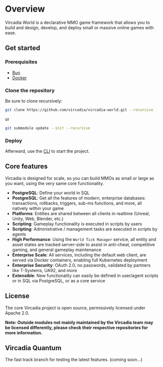 # Overview

Vircadia World is a declarative MMO game framework that allows you to build and design, develop, and deploy small or massive online games with ease.

## Get started

### Prerequisites

* [Bun](https://bun.sh/)
* [Docker](https://www.docker.com/)

### Clone the repository

Be sure to clone recursively:

```sh
git clone https://github.com/vircadia/vircadia-world.git --recursive
```
or
```sh
git submodule update --init --recursive
```

### Deploy

Afterward, use the [CLI](./cli/README.mdx) to start the project.

## Core features

Vircadia is designed for scale, so you can build MMOs as small or large as you want, using the very same core functionality.

* **PostgreSQL**: Define your world in SQL
* **PostgreSQL**: Get all the features of modern, enterprise databases: transactions, rollbacks, triggers, sub-ms functions, and more, all natively within your game
* **Platforms**: Entities are shared between all clients in realtime (Unreal, Unity, Web, Blender, etc.)
* **Scripting**: Gameplay functionality is executed in scripts by users
* **Scripting**: Administrative / management tasks are executed in scripts by agents
* **High Performance**: Using the `World Tick Manager` service, all entity and asset states are tracked server-side to assist in anti-cheat, competitive gaming, and general gameplay maintenance
* **Enterprise Scale**: All services, including the default web client, are served via Docker containers, enabling full Kubernetes deployment
* **Enterprise Security**: OAuth 2.0, no passwords, validated by partners like T-Systems, UA92, and more
* **Extensible**: New functionality can easily be defined in user/agent scripts or in SQL via PostgreSQL, or as a core service

## License

The core Vircadia project is open source, permissively licensed under Apache 2.0.

**Note: Outside modules not mainly maintained by the Vircadia team may be licensed differently, please check their respective repositories for more information.**

## Vircadia Quantum

The fast track branch for testing the latest features. (coming soon...)

<!-- TODO: We should remove all the SDK submods, and mount the ENTIRE repo to docker but only use the workingdirs, so that we only have one version of files needed. -->